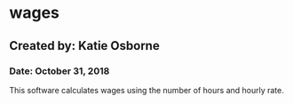 # wages
## Created by: Katie Osborne
### Date: October 31, 2018

This software calculates wages
using the number of hours and hourly rate.
